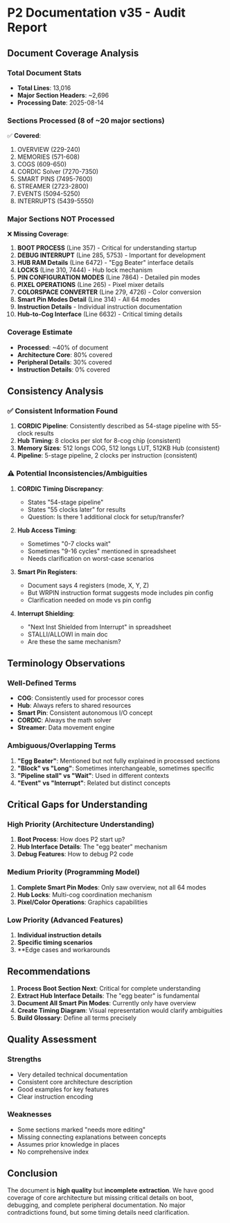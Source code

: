 # P2 Documentation v35 - Audit Report

## Document Coverage Analysis

### Total Document Stats
- **Total Lines**: 13,016
- **Major Section Headers**: ~2,696 
- **Processing Date**: 2025-08-14

### Sections Processed (8 of ~20 major sections)
✅ **Covered**:
1. OVERVIEW (229-240)
2. MEMORIES (571-608)
3. COGS (609-650)
4. CORDIC Solver (7270-7350)
5. SMART PINS (7495-7600)
6. STREAMER (2723-2800)
7. EVENTS (5094-5250)
8. INTERRUPTS (5439-5550)

### Major Sections NOT Processed
❌ **Missing Coverage**:
1. **BOOT PROCESS** (Line 357) - Critical for understanding startup
2. **DEBUG INTERRUPT** (Line 285, 5753) - Important for development
3. **HUB RAM Details** (Line 6472) - "Egg Beater" interface details
4. **LOCKS** (Line 310, 7444) - Hub lock mechanism
5. **PIN CONFIGURATION MODES** (Line 7864) - Detailed pin modes
6. **PIXEL OPERATIONS** (Line 265) - Pixel mixer details
7. **COLORSPACE CONVERTER** (Line 279, 4726) - Color conversion
8. **Smart Pin Modes Detail** (Line 314) - All 64 modes
9. **Instruction Details** - Individual instruction documentation
10. **Hub-to-Cog Interface** (Line 6632) - Critical timing details

### Coverage Estimate
- **Processed**: ~40% of document
- **Architecture Core**: 80% covered
- **Peripheral Details**: 30% covered
- **Instruction Details**: 0% covered

## Consistency Analysis

### ✅ Consistent Information Found
1. **CORDIC Pipeline**: Consistently described as 54-stage pipeline with 55-clock results
2. **Hub Timing**: 8 clocks per slot for 8-cog chip (consistent)
3. **Memory Sizes**: 512 longs COG, 512 longs LUT, 512KB Hub (consistent)
4. **Pipeline**: 5-stage pipeline, 2 clocks per instruction (consistent)

### ⚠️ Potential Inconsistencies/Ambiguities

1. **CORDIC Timing Discrepancy**:
   - States "54-stage pipeline"
   - States "55 clocks later" for results
   - Question: Is there 1 additional clock for setup/transfer?

2. **Hub Access Timing**:
   - Sometimes "0-7 clocks wait"
   - Sometimes "9-16 cycles" mentioned in spreadsheet
   - Needs clarification on worst-case scenarios

3. **Smart Pin Registers**:
   - Document says 4 registers (mode, X, Y, Z)
   - But WRPIN instruction format suggests mode includes pin config
   - Clarification needed on mode vs pin config

4. **Interrupt Shielding**:
   - "Next Inst Shielded from Interrupt" in spreadsheet
   - STALLI/ALLOWI in main doc
   - Are these the same mechanism?

## Terminology Observations

### Well-Defined Terms
- **COG**: Consistently used for processor cores
- **Hub**: Always refers to shared resources
- **Smart Pin**: Consistent autonomous I/O concept
- **CORDIC**: Always the math solver
- **Streamer**: Data movement engine

### Ambiguous/Overlapping Terms
1. **"Egg Beater"**: Mentioned but not fully explained in processed sections
2. **"Block" vs "Long"**: Sometimes interchangeable, sometimes specific
3. **"Pipeline stall" vs "Wait"**: Used in different contexts
4. **"Event" vs "Interrupt"**: Related but distinct concepts

## Critical Gaps for Understanding

### High Priority (Architecture Understanding)
1. **Boot Process**: How does P2 start up?
2. **Hub Interface Details**: The "egg beater" mechanism
3. **Debug Features**: How to debug P2 code

### Medium Priority (Programming Model)
1. **Complete Smart Pin Modes**: Only saw overview, not all 64 modes
2. **Hub Locks**: Multi-cog coordination mechanism
3. **Pixel/Color Operations**: Graphics capabilities

### Low Priority (Advanced Features)
1. **Individual instruction details**
2. **Specific timing scenarios**
3. **Edge cases and workarounds

## Recommendations

1. **Process Boot Section Next**: Critical for complete understanding
2. **Extract Hub Interface Details**: The "egg beater" is fundamental
3. **Document All Smart Pin Modes**: Currently only have overview
4. **Create Timing Diagram**: Visual representation would clarify ambiguities
5. **Build Glossary**: Define all terms precisely

## Quality Assessment

### Strengths
- Very detailed technical documentation
- Consistent core architecture description
- Good examples for key features
- Clear instruction encoding

### Weaknesses
- Some sections marked "needs more editing"
- Missing connecting explanations between concepts
- Assumes prior knowledge in places
- No comprehensive index

## Conclusion
The document is **high quality** but **incomplete extraction**. We have good coverage of core architecture but missing critical details on boot, debugging, and complete peripheral documentation. No major contradictions found, but some timing details need clarification.